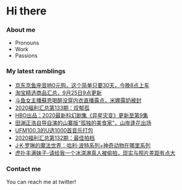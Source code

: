 # Hi there 

### About me
- Pronouns
- Work
- Passions 

### My latest ramblings
<!-- BLOGPOSTS:START -->
- [京东京鱼座音响0元购，这个简单只要30天，今晚8点上车](https://fuliba2020.net/jingyuzuo.html)
- [淘宝精选商品汇总，9月25日9点更新](https://fuliba2020.net/99.html)
- [斗鱼女主播蘇恩喝醉没穿内衣直播露点，米娜露奶被封](https://fuliba2020.net/suen.html)
- [2020福利汇总第133期：叹郁孤](https://fuliba2020.net/2020133.html)
- [HBO出品：2020最新科幻剧集《异星灾变》更新至第9集](https://fuliba2020.net/raised-by-wolves.html)
- [田渊正浩自导自演的山寨版“孤独的美食家”，山岸逢花出场](https://fuliba2020.net/pred140.html)
- [UFM100.3的U选1000首音乐打包](https://fuliba2020.net/u1000.html)
- [2020福利汇总第132期：最佳拍档](https://fuliba2020.net/2020132.html)
- [J·K·罗琳的魔法世界：哈利·波特系列+神奇动物在哪里系列](https://fuliba2020.net/harry-potter.html)
- [虎扑丰满妹子-请给我一个冰淇淋真人被偷拍，现实与照片差距有点大](https://fuliba2020.net/bingqilin.html)
<!-- BLOGPOSTS:END -->

### Contact me
You can reach me at twitter!
